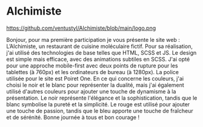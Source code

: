 # Alchimiste

https://github.com/ventustyl/Alchimiste/blob/main/logo.png

Bonjour, pour ma première participation je vous présente le site web : L’Alchimiste, un restaurant de cuisine moléculaire fictif. Pour sa réalisation, j'ai utilisé des technologies de base telles que HTML, SCSS et JS.
Le design est simple mais efficace, avec des animations subtiles en SCSS. J'ai opté pour une approche mobile-first avec deux points de rupture pour les tablettes (à 760px) et les ordinateurs de bureau (à 1280px).
La police utilisée pour le site est Poiret One. En ce qui concerne les couleurs, j'ai choisi le noir et le blanc pour représenter la dualité, mais j'ai également utilisé d'autres couleurs pour ajouter une touche de dynamisme à la présentation.
Le noir représente l'élégance et la sophistication, tandis que le blanc symbolise la pureté et la simplicité. Le rouge est utilisé pour ajouter une touche de passion, tandis que le bleu apporte une touche de fraîcheur et de sérénité.
Bonne journée à tous et bon courage !
